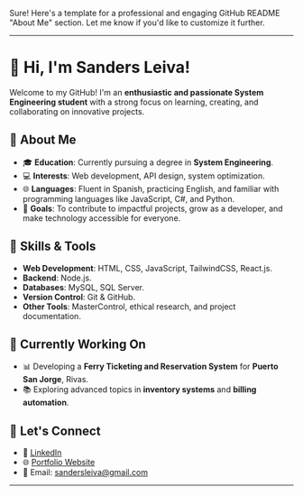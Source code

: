 Sure! Here's a template for a professional and engaging GitHub README "About Me" section. Let me know if you'd like to customize it further.

---

# 👋 Hi, I'm Sanders Leiva!

Welcome to my GitHub! I'm an **enthusiastic and passionate System Engineering student** with a strong focus on learning, creating, and collaborating on innovative projects.

## 🌟 About Me
- 🎓 **Education**: Currently pursuing a degree in **System Engineering**.
- 💻 **Interests**: Web development, API design, system optimization.
- 🌐 **Languages**: Fluent in Spanish, practicing English, and familiar with programming languages like JavaScript, C#, and Python.
- 🚀 **Goals**: To contribute to impactful projects, grow as a developer, and make technology accessible for everyone.

## 🔧 Skills & Tools
- **Web Development**: HTML, CSS, JavaScript, TailwindCSS, React.js.
- **Backend**: Node.js.
- **Databases**: MySQL, SQL Server.
- **Version Control**: Git & GitHub.
- **Other Tools**: MasterControl, ethical research, and project documentation.

## 🌱 Currently Working On
- 📊 Developing a **Ferry Ticketing and Reservation System** for **Puerto San Jorge**, Rivas.
- 📚 Exploring advanced topics in **inventory systems** and **billing automation**.

## 🤝 Let's Connect
- 💼 [LinkedIn](www.linkedin.com/in/sanders-leiva)
- 🌐 [Portfolio Website](https://yourwebsite.com)
- 📧 Email: sandersleiva@gmail.com

---
